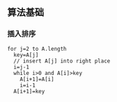 ## 算法基础
### 插入排序
```
for j=2 to A.length
  key=A[j]
  // insert A[j] into right place
  i=j-1
  while i>0 and A[i]>key
    A[i+1]=A[i]
    i=i-1
  A[i+1]=key
```
